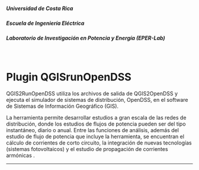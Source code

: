 

##### Universidad de Costa Rica
##### Escuela de Ingeniería Eléctrica
##### Laboratorio de Investigación en Potencia y Energía (EPER-Lab)
&nbsp;

# Plugin QGISrunOpenDSS
QGIS2RunOpenDSS utiliza los archivos de salida de QGIS2OpenDSS y ejecuta el simulador de sistemas de distribución, OpenDSS, en el software de Sistemas de Información Geográfico (GIS).

La herramienta permite desarrollar estudios a gran escala de las redes de distribución, donde los estudios de flujos de potencia pueden ser del tipo instantáneo, diario o anual. Entre las funciones de análisis, además del estudio de flujo de potencia que incluye la herramienta, se encuentran el cálculo de corrientes de corto circuito, la integración de nuevas tecnologías (sistemas fotovoltaicos) y el estudio de propagación de corrientes armónicas .

***

